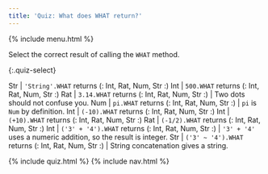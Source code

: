 ```yaml
---
title: 'Quiz: What does WHAT return?'
---
```


{% include menu.html %}

Select the correct result of calling the `WHAT` method.

{:.quiz-select}

Str | `'String'.WHAT` returns (: Int, Rat, Num, Str :)
Int | `500.WHAT` returns (: Int, Rat, Num, Str :)
Rat | `3.14.WHAT` returns (: Int, Rat, Num, Str :) | Two dots should not confuse you.
Num | `pi.WHAT` returns (: Int, Rat, Num, Str :) | `pi` is `Num` by definition.
Int | `(-10).WHAT` returns (: Int, Rat, Num, Str :)
Int | `(+10).WHAT` returns (: Int, Rat, Num, Str :)
Rat | `(-1/2).WHAT` returns (: Int, Rat, Num, Str :)
Int | `('3' + '4').WHAT` returns (: Int, Rat, Num, Str :) | `'3' + '4'` uses a numeric addition, so the result is integer.
Str | `('3' ~ '4').WHAT` returns (: Int, Rat, Num, Str :) | String concatenation gives a string.

{% include quiz.html %}
{% include nav.html %}
